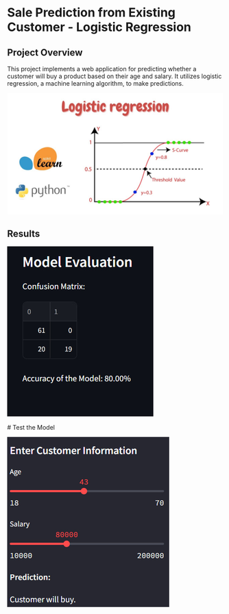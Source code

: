 
Sale Prediction from Existing Customer - Logistic Regression
====================================================================================================================

Project Overview
-------------------------------------------------------------

This project implements a web application for predicting whether a customer will buy a product based on their age and salary. It utilizes logistic regression, a machine learning algorithm, to make predictions.

![K-Nearest Neighbors](build/html/_images/LR.jpg)



Results
-------------------------------------------

![Evaluation Metrics](build/html/_images/1.1.jpg)

\# Test the Model

![Test the Model](build/html/_images/1.2.jpg)
